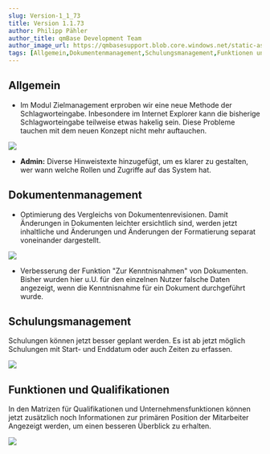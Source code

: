 ```yaml
---
slug: Version-1_1_73
title: Version 1.1.73
author: Philipp Pähler
author_title: qmBase Development Team
author_image_url: https://qmbasesupport.blob.core.windows.net/static-assets/img/persons/paehler_round.png
tags: [Allgemein,Dokumentenmanagement,Schulungsmanagement,Funktionen und Qualifikationen, Changelog]
---
```

## Allgemein

*   Im Modul Zielmanagement erproben wir eine neue Methode der Schlagworteingabe. Inbesondere im Internet Explorer kann die bisherige Schlagworteingabe teilweise etwas hakelig sein. Diese Probleme tauchen mit dem neuen Konzept nicht mehr auftauchen.

![](https://caqadmin.blob.core.windows.net/releasenotes/58-images/mceclip2.gif)

*   **Admin:** Diverse Hinweistexte hinzugefügt, um es klarer zu gestalten, wer wann welche Rollen und Zugriffe auf das System hat.

## Dokumentenmanagement

*   Optimierung des Vergleichs von Dokumentenrevisionen. Damit Änderungen in Dokumenten leichter ersichtlich sind, werden jetzt inhaltliche und Änderungen und Änderungen der Formatierung separat voneinander dargestellt.

![](https://caqadmin.blob.core.windows.net/releasenotes/58-images/mceclip0.gif)

*   Verbesserung der Funktion "Zur Kenntnisnahmen" von Dokumenten. Bisher wurden hier u.U. für den einzelnen Nutzer falsche Daten angezeigt, wenn die Kenntnisnahme für ein Dokument durchgeführt wurde.

## Schulungsmanagement

Schulungen können jetzt besser geplant werden. Es ist ab jetzt möglich Schulungen mit Start- und Enddatum oder auch Zeiten zu erfassen.

![](https://caqadmin.blob.core.windows.net/releasenotes/58-images/mceclip3.png)

## Funktionen und Qualifikationen

In den Matrizen für Qualifikationen und Unternehmensfunktionen können jetzt zusätzlich noch Informationen zur primären Position der Mitarbeiter Angezeigt werden, um einen besseren Überblick zu erhalten.

![](https://caqadmin.blob.core.windows.net/releasenotes/58-images/mceclip1.png)

###  